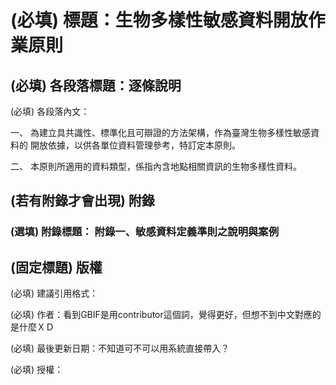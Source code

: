 # (必填) 標題：生物多樣性敏感資料開放作業原則

## (必填) 各段落標題：逐條說明

(必填) 各段落內文：

一、 為建立具共識性、標準化且可辯證的方法架構，作為臺灣生物多樣性敏感資料的 開放依據，以供各單位資料管理參考，特訂定本原則。

二、 本原則所適用的資料類型，係指內含地點相關資訊的生物多樣性資料。

## (若有附錄才會出現) 附錄 
### (選填) 附錄標題： 附錄一、敏感資料定義準則之說明與案例

## (固定標題) 版權

(必填) 建議引用格式：

(必填) 作者：看到GBIF是用contributor這個詞，覺得更好，但想不到中文對應的是什麼ＸＤ

(必填) 最後更新日期：不知道可不可以用系統直接帶入？

(必填) 授權：
